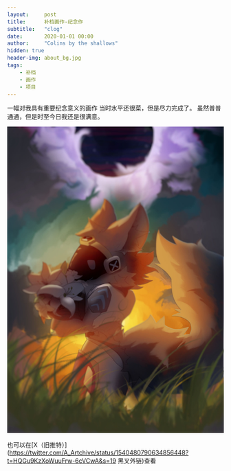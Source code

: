```yaml
---
layout:     post
title:      补档画作-纪念作
subtitle:   "clog"
date:       2020-01-01 00:00
author:     "Colins by the shallows"
hidden: true
header-img: about_bg.jpg
tags: 
    - 补档 
    - 画作
    - 项目
---
```


一幅对我具有重要纪念意义的画作
当时水平还很菜，但是尽力完成了。
虽然普普通通，但是时至今日我还是很满意。

![clog_compressed](/_includes/projects/shrine/clog_compressed.jpg)


也可以在\[X（旧推特）](https://twitter.com/A_Artchive/status/1540480790634856448?t=HQGu9KzXoWuuFrw-6cVCwA&s=19 黑叉外链)查看